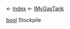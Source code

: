 ← [Index](Api-Index) ← [IMyGasTank](Sandbox.ModAPI.Ingame.IMyGasTank)

[bool](System.Boolean) Stockpile